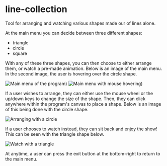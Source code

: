 # line-collection
Tool for arranging and watching various shapes made our of lines alone.

At the main menu you can decide between three different shapes: 

* triangle 
* circle 
* square 

With any of these three shapes, you can then choose to either arrange them, or watch a pre-made animation. Below is an image of the main menu. In the second image, the user is hovering over the circle shape. 

![Main menu of the program](https://i.imgur.com/wMdM7YQ.png))
![Main menu with mouse hovering](https://i.imgur.com/tlCB1bI.png))

If a user wishes to arrange, they can either use the mouse wheel or the up/down keys to change the size of the shape. Then, they can click anywhere within the program's canvas to place a shape. Below is an image of this being done with the circle shape.

![Arranging with a circle](https://i.imgur.com/9u5z2Iv.png)

If a user chooses to watch instead, they can sit back and enjoy the show! This can be seen with the triangle shape below.

![Watch with a triangle](https://i.imgur.com/xkbBuxA.png)

At anytime, a user can press the exit button at the bottom-right to return to the main menu.


